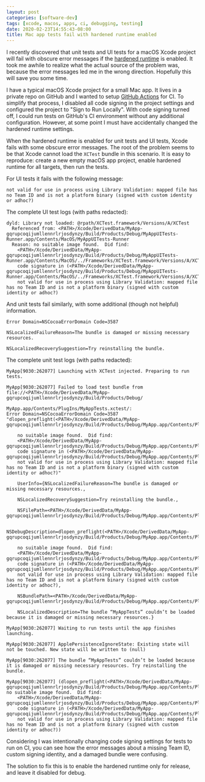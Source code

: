 ```yaml
---
layout: post
categories: [software-dev]
tags: [xcode, macos, apps, ci, debugging, testing]
date: 2020-02-23T14:55:43-08:00
title: Mac app tests fail with hardened runtime enabled
---
```


I recently discovered that unit tests and UI tests for a macOS Xcode project will fail with obscure error messages if the [hardened runtime](https://developer.apple.com/documentation/security/hardened_runtime) is enabled. It took me awhile to realize what the actual source of the problem was, because the error messages led me in the wrong direction. Hopefully this will save you some time.

<!--excerpt-->

I have a typical macOS Xcode project for a small Mac app. It lives in a private repo on GitHub and I wanted to setup [GitHub Actions](https://github.com/features/actions) for CI. To simplify that process, I disabled all code signing in the project settings and configured the project to "Sign to Run Locally". With code signing turned off, I could run tests on GitHub's CI environment without any additional configuration. However, at some point I must have accidentally changed the hardened runtime settings.

When the hardened runtime is enabled for unit tests and UI tests, Xcode fails with some obscure error messages. The root of the problem seems to be that Xcode cannot load the `XCTest` bundle in this scenario. It is easy to reproduce: create a new empty macOS app project, enable hardened runtime for all targets, then run the tests.

For UI tests it fails with the following message:

```
not valid for use in process using Library Validation: mapped file has no Team ID and is not a platform binary (signed with custom identity or adhoc?)
```

The complete UI test logs (with paths redacted):

```
dyld: Library not loaded: @rpath/XCTest.framework/Versions/A/XCTest
  Referenced from: <PATH>/Xcode/DerivedData/MyApp-gqrupcoqijumllennrlrjosdynzy/Build/Products/Debug/MyAppUITests-Runner.app/Contents/MacOS/MyAppUITests-Runner
  Reason: no suitable image found.  Did find:
    <PATH>/Xcode/DerivedData/MyApp-gqrupcoqijumllennrlrjosdynzy/Build/Products/Debug/MyAppUITests-Runner.app/Contents/MacOS/../Frameworks/XCTest.framework/Versions/A/XCTest:
    code signature in (<PATH>/Xcode/DerivedData/MyApp-gqrupcoqijumllennrlrjosdynzy/Build/Products/Debug/MyAppUITests-Runner.app/Contents/MacOS/../Frameworks/XCTest.framework/Versions/A/XCTest)
    not valid for use in process using Library Validation: mapped file has no Team ID and is not a platform binary (signed with custom identity or adhoc?)
```

And unit tests fail similarly, with some additional (though not helpful) information.

```
Error Domain=NSCocoaErrorDomain Code=3587

NSLocalizedFailureReason=The bundle is damaged or missing necessary resources.

NSLocalizedRecoverySuggestion=Try reinstalling the bundle.
```

The complete unit test logs (with paths redacted):

```
MyApp[9030:262077] Launching with XCTest injected. Preparing to run tests.

MyApp[9030:262077] Failed to load test bundle from file://<PATH>/Xcode/DerivedData/MyApp-gqrupcoqijumllennrlrjosdynzy/Build/Products/Debug/

MyApp.app/Contents/PlugIns/MyAppTests.xctest/:
Error Domain=NSCocoaErrorDomain Code=3587 "dlopen_preflight(<PATH>/Xcode/DerivedData/MyApp-gqrupcoqijumllennrlrjosdynzy/Build/Products/Debug/MyApp.app/Contents/PlugIns/MyAppTests.xctest/Contents/MacOS/MyAppTests):

    no suitable image found.  Did find:
    <PATH>/Xcode/DerivedData/MyApp-gqrupcoqijumllennrlrjosdynzy/Build/Products/Debug/MyApp.app/Contents/PlugIns/MyAppTests.xctest/Contents/MacOS/MyAppTests:
    code signature in (<PATH>/Xcode/DerivedData/MyApp-gqrupcoqijumllennrlrjosdynzy/Build/Products/Debug/MyApp.app/Contents/PlugIns/MyAppTests.xctest/Contents/MacOS/MyAppTests)
    not valid for use in process using Library Validation: mapped file has no Team ID and is not a platform binary (signed with custom identity or adhoc?)"

    UserInfo={NSLocalizedFailureReason=The bundle is damaged or missing necessary resources.,

    NSLocalizedRecoverySuggestion=Try reinstalling the bundle.,

    NSFilePath=<PATH>/Xcode/DerivedData/MyApp-gqrupcoqijumllennrlrjosdynzy/Build/Products/Debug/MyApp.app/Contents/PlugIns/MyAppTests.xctest/Contents/MacOS/MyAppTests,

    NSDebugDescription=dlopen_preflight(<PATH>/Xcode/DerivedData/MyApp-gqrupcoqijumllennrlrjosdynzy/Build/Products/Debug/MyApp.app/Contents/PlugIns/MyAppTests.xctest/Contents/MacOS/MyAppTests):

    no suitable image found.  Did find:
    <PATH>/Xcode/DerivedData/MyApp-gqrupcoqijumllennrlrjosdynzy/Build/Products/Debug/MyApp.app/Contents/PlugIns/MyAppTests.xctest/Contents/MacOS/MyAppTests:
    code signature in (<PATH>/Xcode/DerivedData/MyApp-gqrupcoqijumllennrlrjosdynzy/Build/Products/Debug/MyApp.app/Contents/PlugIns/MyAppTests.xctest/Contents/MacOS/MyAppTests)
    not valid for use in process using Library Validation: mapped file has no Team ID and is not a platform binary (signed with custom identity or adhoc?),

    NSBundlePath=<PATH>/Xcode/DerivedData/MyApp-gqrupcoqijumllennrlrjosdynzy/Build/Products/Debug/MyApp.app/Contents/PlugIns/MyAppTests.xctest,

    NSLocalizedDescription=The bundle “MyAppTests” couldn’t be loaded because it is damaged or missing necessary resources.}

MyApp[9030:262077] Waiting to run tests until the app finishes launching.

MyApp[9030:262077] ApplePersistenceIgnoreState: Existing state will not be touched. New state will be written to (null)

MyApp[9030:262077] The bundle “MyAppTests” couldn’t be loaded because it is damaged or missing necessary resources. Try reinstalling the bundle.

MyApp[9030:262077] (dlopen_preflight(<PATH>/Xcode/DerivedData/MyApp-gqrupcoqijumllennrlrjosdynzy/Build/Products/Debug/MyApp.app/Contents/PlugIns/MyAppTests.xctest/Contents/MacOS/MyAppTests): no suitable image found.  Did find:
    <PATH>/Xcode/DerivedData/MyApp-gqrupcoqijumllennrlrjosdynzy/Build/Products/Debug/MyApp.app/Contents/PlugIns/MyAppTests.xctest/Contents/MacOS/MyAppTests:
    code signature in (<PATH>/Xcode/DerivedData/MyApp-gqrupcoqijumllennrlrjosdynzy/Build/Products/Debug/MyApp.app/Contents/PlugIns/MyAppTests.xctest/Contents/MacOS/MyAppTests)
    not valid for use in process using Library Validation: mapped file has no Team ID and is not a platform binary (signed with custom identity or adhoc?))
```

Considering I was intentionally changing code signing settings for tests to run on CI, you can see how the error messages about a missing Team ID, custom signing identity, and a damaged bundle were confusing.

The solution to fix this is to enable the hardened runtime only for release, and leave it disabled for debug.
